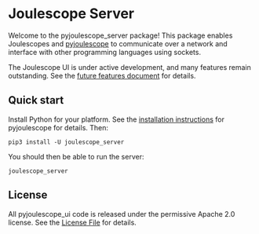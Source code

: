 
# Joulescope Server

Welcome to the pyjoulescope_server package!  This package enables Joulescopes
and [pyjoulescope](https://github.com/jetperch/pyjoulescope) to communicate 
over a network and interface with other programming languages using sockets.

The Joulescope UI is under active development, and many features remain 
outstanding. See the [future features document](features_future.md) for details.


## Quick start

Install Python for your platform.  See the 
[installation instructions](https://joulescope.readthedocs.io/en/latest/user/install.html)
for pyjoulescope for details.  Then:

    pip3 install -U joulescope_server

You should then be able to run the server:

    joulescope_server


## License

All pyjoulescope_ui code is released under the permissive Apache 2.0 license.
See the [License File](LICENSE.txt) for details.
